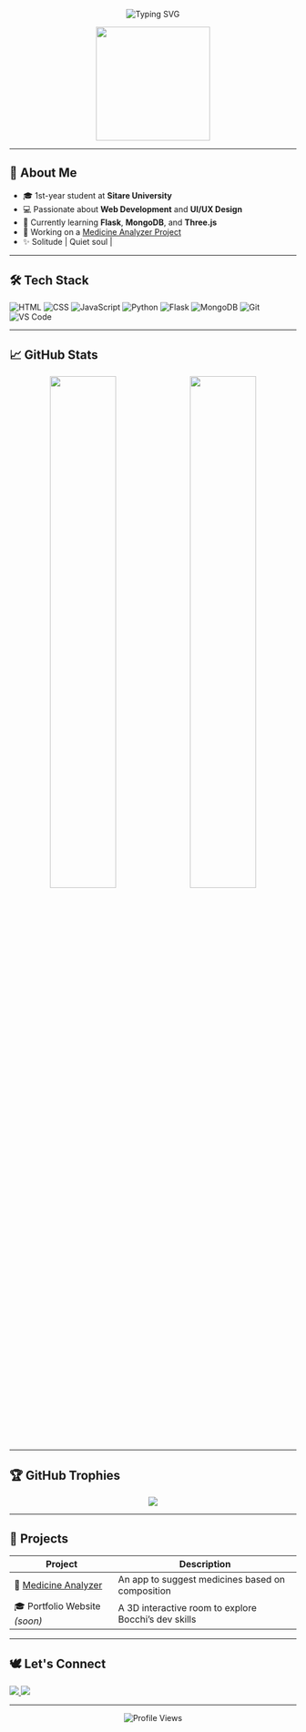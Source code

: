 <!-- Banner -->
<p align="center">
  <img src="https://readme-typing-svg.demolab.com?font=Fira+Code&size=24&pause=1000&center=true&vCenter=true&width=435&lines=Hey+I'm+Bocchi+!!;A+quiet+web+dev+!;I+love+anime%2C+code+and+design!" alt="Typing SVG" />
</p>

<p align="center">
  <img src="https://media4.giphy.com/media/v1.Y2lkPTc5MGI3NjExcmJpazQzdGp1MTd3M3J3dWcwc3NhaXU4cHI5ZzVhN2xrYnNpaDd2biZlcD12MV9pbnRlcm5hbF9naWZfYnlfaWQmY3Q9Zw/t4vA8rB2oVQKK4zOn9/giphy.gif" width="200"/>
  
</p>




---

## 🌟 About Me
- 🎓 1st-year student at **Sitare University**
- 💻 Passionate about **Web Development** and **UI/UX Design**
- 🧠 Currently learning **Flask**, **MongoDB**, and **Three.js**
- 💊 Working on a [Medicine Analyzer Project](https://data-analyzerrr.netlify.app/)
- ✨ Solitude | Quiet soul |

---

## 🛠 Tech Stack

![HTML](https://img.shields.io/badge/-HTML-E34F26?style=flat&logo=html5&logoColor=white)
![CSS](https://img.shields.io/badge/-CSS-1572B6?style=flat&logo=css3)
![JavaScript](https://img.shields.io/badge/-JavaScript-F7DF1E?style=flat&logo=javascript&logoColor=black)
![Python](https://img.shields.io/badge/-Python-3776AB?style=flat&logo=python)
![Flask](https://img.shields.io/badge/-Flask-000000?style=flat&logo=flask)
![MongoDB](https://img.shields.io/badge/-MongoDB-47A248?style=flat&logo=mongodb)
![Git](https://img.shields.io/badge/-Git-F05032?style=flat&logo=git)
![VS Code](https://img.shields.io/badge/-VS%20Code-007ACC?style=flat&logo=visual-studio-code)

---

## 📈 GitHub Stats

<div align="center">
  <img src="https://github-readme-stats.vercel.app/api?username=bocchi277&show_icons=true&theme=tokyonight" width="48%"/>
  <img src="https://github-readme-streak-stats.herokuapp.com/?user=bocchi277&theme=tokyonight" width="48%"/>
</div>

---

## 🏆 GitHub Trophies

<p align="center">
  <img src="https://github-profile-trophy.vercel.app/?username=bocchi277&theme=onedark&no-frame=true&row=1&column=7" />
</p>

---

## 💼 Projects

| Project | Description |
|--------|-------------|
| 💊 [Medicine Analyzer](https://data-analyzerrr.netlify.app/) | An app to suggest medicines based on composition |
| 🎓 Portfolio Website *(soon)* | A 3D interactive room to explore Bocchi’s dev skills |

---

## 🕊️ Let's Connect

<p>
  <a href="https://www.linkedin.com/in/saurabh-bisht-313301316/" target="_blank">
    <img src="https://img.shields.io/badge/-LinkedIn-0A66C2?style=flat&logo=linkedin&logoColor=white" />
  </a>
  <a href="astra277353@gmail.com">
    <img src="https://img.shields.io/badge/-Gmail-D14836?style=flat&logo=gmail&logoColor=white" />
  </a>
</p>

---

<p align="center">
  <img src="https://komarev.com/ghpvc/?username=bocchi277&color=blue" alt="Profile Views"/>
</p>
